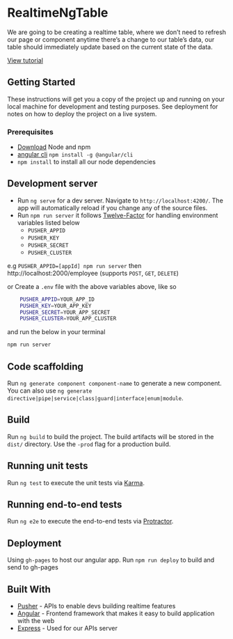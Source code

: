 # RealtimeNgTable

We are going to  be creating a realtime table, where we don’t need to refresh our page or component anytime there’s a change to our table’s data, our table should immediately update based on the current state of the data.

[View tutorial](https://pusher.com/tutorials/realtime-table-angular)

## Getting Started

These instructions will get you a copy of the project up and running on your local machine for development and testing purposes. See deployment for notes on how to deploy the project on a live system.

### Prerequisites

* [Download](https://nodejs.org/en/download/) Node and npm 
* [angular cli](https://github.com/angular/angular-cli) `npm install -g @angular/cli`
* `npm install` to install all our node dependencies 


## Development server

* Run `ng serve` for a dev server. Navigate to `http://localhost:4200/`. The app will automatically reload if you change any of the source files.
* Run `npm run server` it follows [Twelve-Factor](https://12factor.net/) for handling environment variables listed below
  * `PUSHER_APPID`
  * `PUSHER_KEY`
  * `PUSHER_SECRET`
  * `PUSHER_CLUSTER`
  
e.g `PUSHER_APPID=[appId] npm run server` then http://localhost:2000/employee (supports `POST`, `GET`, `DELETE`)

or Create a `.env` file with the above variables above, like so
```sh
    PUSHER_APPID=YOUR_APP_ID
    PUSHER_KEY=YOUR_APP_KEY
    PUSHER_SECRET=YOUR_APP_SECRET
    PUSHER_CLUSTER=YOUR_APP_CLUSTER
```
and run the below in your terminal
```sh 
npm run server
```

## Code scaffolding

Run `ng generate component component-name` to generate a new component. You can also use `ng generate directive|pipe|service|class|guard|interface|enum|module`.

## Build

Run `ng build` to build the project. The build artifacts will be stored in the `dist/` directory. Use the `-prod` flag for a production build.

## Running unit tests

Run `ng test` to execute the unit tests via [Karma](https://karma-runner.github.io).

## Running end-to-end tests

Run `ng e2e` to execute the end-to-end tests via [Protractor](http://www.protractortest.org/).

## Deployment
Using `gh-pages` to host our angular app. Run `npm run deploy` to build and send to gh-pages  


## Built With

* [Pusher](https://pusher.com/) - APIs to enable devs building realtime features
* [Angular](https://angular.io/) - Frontend framework that makes it easy to build  application with the web
* [Express](https://expressjs.com/) - Used for our APIs server

